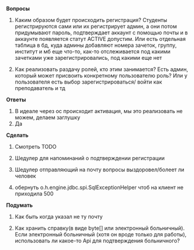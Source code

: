 **Вопросы**
1) Каким образом будет происходить регистрация? Студенты регистрируются сами 
   или их регистрирует админ, а они потом придумывают пароль, подтверждает аккаунт с помощью почты и в аккаунте 
   появляется статут ACTIVE допустим. Или есть отдельная таблица в бд, куда админы
   добавляют номера зачеток, группу, институт и мб еще что-то, как-то отслеживается под какими зачетками уже 
   зарегистрировались, под какими еще нет
   
2) Как реализовать раздачу ролей, кто этим занимается? Есть админ, который
   может присвоить конкретному пользователю роль? Или у пользователя есть выбор зарегистрироваться/
   войти как преподаватель и тд
   
**Ответы**
1) В идеале через ос происходит активация, мы это реализовать не можем, делаем заглушку
2) Да
   
**Сделать**
1) Смотреть TODO

2) Шедулер для напоминаний о подтверждении регистрации

3) Шедулер отправляющий на почту вопросы выздоровел/болеет ли человек

4) обернуть o.h.engine.jdbc.spi.SqlExceptionHelper чтоб на клиент 
   не приходила 500


**Подумать**
1) Как быть когда указал не ту почту

2) Как хранить справку(в виде byte[] или электронный больничный). Если электронный больничный 
   (хотя он вроде только для работы), использовать ли какое-то Api для подтверждения больничного? 